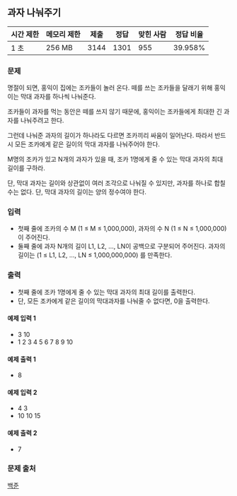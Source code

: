 ## 과자 나눠주기
 
|시간 제한|	메모리 제한|	제출|	정답|	맞힌 사람|	정답 비율|
|---|---|---|---|---|---|
|1 초|	256 MB|	3144|	1301|	955|	39.958%|

### 문제
명절이 되면, 홍익이 집에는 조카들이 놀러 온다.  떼를 쓰는 조카들을 달래기 위해 홍익이는 막대 과자를 하나씩 나눠준다.

조카들이 과자를 먹는 동안은 떼를 쓰지 않기 때문에, 홍익이는 조카들에게 최대한 긴 과자를 나눠주려고 한다.

그런데 나눠준 과자의 길이가 하나라도 다르면 조카끼리 싸움이 일어난다. 따라서 반드시 모든 조카에게 같은 길이의 막대 과자를 나눠주어야 한다.

M명의 조카가 있고 N개의 과자가 있을 때, 조카 1명에게 줄 수 있는 막대 과자의 최대 길이를 구하라.

단, 막대 과자는 길이와 상관없이 여러 조각으로 나눠질 수 있지만, 과자를 하나로 합칠 수는 없다. 단, 막대 과자의 길이는 양의 정수여야 한다.

### 입력
- 첫째 줄에  조카의 수 M (1 ≤ M ≤ 1,000,000), 과자의 수 N (1 ≤ N ≤ 1,000,000)이 주어진다.
- 둘째 줄에 과자 N개의 길이 L1, L2, ..., LN이 공백으로 구분되어 주어진다. 과자의 길이는 (1 ≤ L1, L2, ..., LN ≤ 1,000,000,000) 를 만족한다.

### 출력
- 첫째 줄에 조카 1명에게 줄 수 있는 막대 과자의 최대 길이를 출력한다.
- 단, 모든 조카에게 같은 길이의 막대과자를 나눠줄 수 없다면, 0을 출력한다.

#### 예제 입력 1 
- 3 10
- 1 2 3 4 5 6 7 8 9 10
#### 예제 출력 1 
- 8
#### 예제 입력 2 
- 4 3
- 10 10 15
#### 예제 출력 2 
- 7

### 문제 출처
[백준](https://www.acmicpc.net/problem/16401)